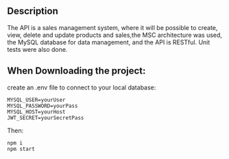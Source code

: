 ## Description

The API is a sales management system, where it will be possible to create,
view, delete and update products and sales,the MSC architecture was used,
the MySQL database for data management, and the API is RESTful.
Unit tests were also done.

## When Downloading the project:

create an .env file to connect to your local database:
```
MYSQL_USER=yourUser
MYSQL_PASSWORD=yourPass
MYSQL_HOST=yourHost
JWT_SECRET=yourSecretPass
```
Then:

```
npm i
npm start
```
